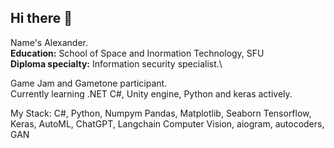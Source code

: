 ## Hi there 👋

Name's Alexander.\
**Education:** School of Space and Inormation Technology, SFU\
**Diploma specialty:** Information security specialist.\

Game Jam and Gametone participant.\
Currently learning .NET C#, Unity engine, Python and keras actively. 

My Stack:
C#, Python, Numpym Pandas, Matplotlib, Seaborn
Tensorflow, Keras, AutoML, ChatGPT, Langchain
Computer Vision, aiogram, autocoders, GAN


<!--
**AlSG00/AlSG00** is a ✨ _special_ ✨ repository because its `README.md` (this file) appears on your GitHub profile.

Here are some ideas to get you started:

- 🔭 I’m currently working on ...
- 🌱 I’m currently learning ...
- 👯 I’m looking to collaborate on ...
- 🤔 I’m looking for help with ...
- 💬 Ask me about ...
- 📫 How to reach me: ...
- 😄 Pronouns: ...
- ⚡ Fun fact: ...
-->
